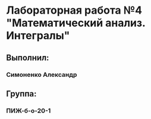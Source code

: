 # Лабораторная работа №4 "Математический анализ. Интегралы"

## Выполнил:
### Симоненко Александр

## Группа:
### ПИЖ-б-о-20-1